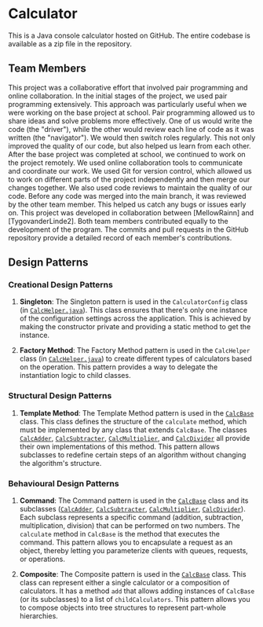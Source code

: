 # Calculator

This is a Java console calculator hosted on GitHub. The entire codebase is available as a zip file in the repository.

## Team Members
This project was a collaborative effort that involved pair programming and online collaboration.
In the initial stages of the project, we used pair programming extensively. This approach was particularly useful when we were working on the base project at school. Pair programming allowed us to share ideas and solve problems more effectively. One of us would write the code (the "driver"), while the other would review each line of code as it was written (the "navigator"). We would then switch roles regularly. This not only improved the quality of our code, but also helped us learn from each other.
After the base project was completed at school, we continued to work on the project remotely. We used online collaboration tools to communicate and coordinate our work. We used Git for version control, which allowed us to work on different parts of the project independently and then merge our changes together. We also used code reviews to maintain the quality of our code. Before any code was merged into the main branch, it was reviewed by the other team member. This helped us catch any bugs or issues early on.
This project was developed in collaboration between [MellowRainn] and [TygovanderLinde2]. Both team members contributed equally to the development of the program. The commits and pull requests in the GitHub repository provide a detailed record of each member's contributions.

## Design Patterns

### Creational Design Patterns

1. **Singleton**: The Singleton pattern is used in the `CalculatorConfig` class (in [`CalcHelper.java`](src/Calculator/CalcHelper.java)). This class ensures that there's only one instance of the configuration settings across the application. This is achieved by making the constructor private and providing a static method to get the instance.

2. **Factory Method**: The Factory Method pattern is used in the `CalcHelper` class (in [`CalcHelper.java`](src/Calculator/CalcHelper.java)) to create different types of calculators based on the operation. This pattern provides a way to delegate the instantiation logic to child classes.

### Structural Design Patterns

1. **Template Method**: The Template Method pattern is used in the [`CalcBase`](src/Calculator/CalcBase.java) class. This class defines the structure of the `calculate` method, which must be implemented by any class that extends `CalcBase`. The classes [`CalcAdder`](src/Calculator/CalcAdder.java), [`CalcSubtracter`](src/Calculator/CalcSubtracter.java), [`CalcMultiplier`](src/Calculator/CalcMultiplier.java), and [`CalcDivider`](src/Calculator/CalcDivider.java) all provide their own implementations of this method. This pattern allows subclasses to redefine certain steps of an algorithm without changing the algorithm's structure.

### Behavioural Design Patterns

1. **Command**: The Command pattern is used in the [`CalcBase`](src/Calculator/CalcBase.java) class and its subclasses ([`CalcAdder`](src/Calculator/CalcAdder.java), [`CalcSubtracter`](src/Calculator/CalcSubtracter.java), [`CalcMultiplier`](src/Calculator/CalcMultiplier.java), [`CalcDivider`](src/Calculator/CalcDivider.java)). Each subclass represents a specific command (addition, subtraction, multiplication, division) that can be performed on two numbers. The `calculate` method in `CalcBase` is the method that executes the command. This pattern allows you to encapsulate a request as an object, thereby letting you parameterize clients with queues, requests, or operations.

2. **Composite**: The Composite pattern is used in the [`CalcBase`](src/Calculator/CalcBase.java) class. This class can represent either a single calculator or a composition of calculators. It has a method `add` that allows adding instances of `CalcBase` (or its subclasses) to a list of `childCalculators`. This pattern allows you to compose objects into tree structures to represent part-whole hierarchies.
